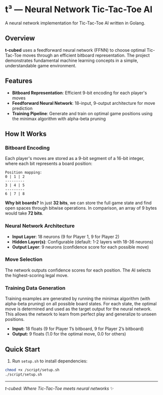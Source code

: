 # t³ — Neural Network Tic-Tac-Toe AI

A neural network implementation for Tic-Tac-Toe AI written in Golang.

## Overview

**t-cubed** uses a feedforward neural network (FFNN) to choose optimal Tic-Tac-Toe moves through an efficient bitboard representation. The project demonstrates fundamental machine learning concepts in a simple, understandable game environment.

## Features

- **Bitboard Representation**: Efficient 9-bit encoding for each player's moves
- **Feedforward Neural Network**: 18-input, 9-output architecture for move prediction
- **Training Pipeline**: Generate and train on optimal game positions using the minimax algorithm with alpha-beta pruning

## How It Works

### Bitboard Encoding
Each player's moves are stored as a 9-bit segment of a 16-bit integer, where each bit represents a board position:
```
Position mapping:
0 | 1 | 2
---------
3 | 4 | 5
---------
6 | 7 | 8
```

**Why bit boards?**
In just **32 bits**, we can store the full game state and find open spaces through bitwise operations. In comparison, an array of 9 bytes would take **72 bits**.

### Neural Network Architecture
- **Input Layer**: 18 neurons (9 for Player 1, 9 for Player 2)
- **Hidden Layer(s)**: Configurable (default: 1-2 layers with 18-36 neurons)
- **Output Layer**: 9 neurons (confidence score for each possible move)

### Move Selection
The network outputs confidence scores for each position. The AI selects the highest-scoring legal move.

### Training Data Generation

Training examples are generated by running the minimax algorithm (with alpha-beta pruning) on all possible board states. For each state, the optimal move is determined and used as the target output for the neural network. This allows the network to learn from perfect play and generalize to unseen positions.

- **Input:** 18 floats (9 for Player 1’s bitboard, 9 for Player 2’s bitboard)
- **Output:** 9 floats (1.0 for the optimal move, 0.0 for others)


## Quick Start

1. Run `setup.sh` to install dependencies:
```bash
chmod +x /script/setup.sh
./script/setup.sh
```

---

*t-cubed: Where Tic-Tac-Toe meets neural networks* ✨
